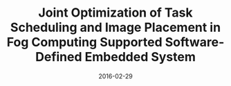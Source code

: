 ---
title: "Joint Optimization of Task Scheduling and Image Placement in Fog Computing Supported Software-Defined Embedded System"
authors:
- Zeng Deze
- Gu Lin
- Guo Song
- Cheng Zixue
- Yu Shui

date: "2016-02-29"
doi: ""

# Publication type.
# 1 = Conference paper; 2 = Journal article;
# 3 = Preprint Paper; 4 = Report; 5 = Book; 6 = Book section;
# 7 = Thesis; 8 = Patent
publication_types: ["2"]

# Publication name and optional abbreviated publication name.
publication: "*IEEE Transactions on Computers"
publication_short: "TC(CCF-A)"

url_pdf: https://ieeexplore.ieee.org/abstract/document/7422054
# url_code: ''
# url_dataset: ''
# url_poster: ''
# url_project: ''
# url_slides: ''
# url_video: ''

---